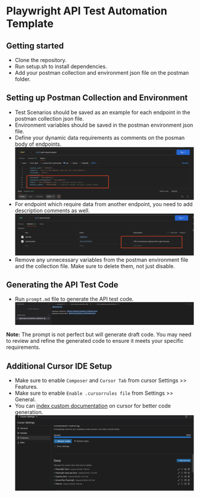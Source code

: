 # Playwright API Test Automation Template

## Getting started

- Clone the repository.
- Run setup.sh to install dependencies.
- Add your postman collection and environment json file on the postman folder.

## Setting up Postman Collection and Environment

- Test Scenarios should be saved as an example for each endpoint in the postman collection json file.
- Environment variables should be saved in the postman environment json file.
- Define your dynamic data requirements as comments on the posman body of endpoints.
![Dynamic Data Define Example](assets/readMeImages/Example_DynamicDataDefine.png)
- For endpoint which require data from another endpoint, you need to add description comments as well.
![Dependency Data Define Example](assets/readMeImages/Example_DependencyDefine.png)
- Remove any unnecessary variables from the postman environment file and the collection file. Make sure to delete them, not just disable.

## Generating the API Test Code

- Run `prompt.md` file to generate the API test code.
![Prompt Usage Example](assets/readMeImages/Example_PromptUsage.png)

**Note:** The prompt is not perfect but will generate draft code. You may need to review and refine the generated code to ensure it meets your specific requirements.

## Additional Cursor IDE Setup

- Make sure to enable `Composer` and `Cursor Tab` from cursor Settings >> Features.
- Make sure to enable `Enable .cursorrules file` from Settings >> General.
- You can [index custom documentation](https://docs.cursor.com/context/@-symbols/@-docs) on cursor for better code generation.
![Cursor Docs Indexing](assets/readMeImages/Example_DocsIndexing.png)


